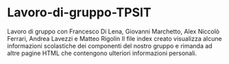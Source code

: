 # Lavoro-di-gruppo-TPSIT
Lavoro di gruppo con Francesco Di Lena, Giovanni Marchetto, Alex Niccolò Ferrari, Andrea Lavezzi e Matteo Rigolin
Il file index creato visualizza alcune informazioni scolastiche dei componenti del nostro gruppo e
rimanda ad altre pagine HTML che contengono ulteriori informazioni personali.

